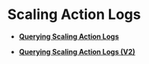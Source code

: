 # Scaling Action Logs<a name="EN-US_TOPIC_0043063022"></a>

-   **[Querying Scaling Action Logs](querying-scaling-action-logs.md)**  

-   **[Querying Scaling Action Logs \(V2\)](querying-scaling-action-logs-(v2).md)**  


